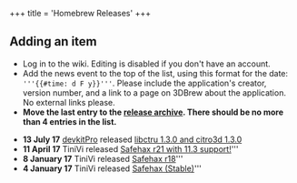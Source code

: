 +++
title = 'Homebrew Releases'
+++

<noinclude>

## Adding an item

- Log in to the wiki. Editing is disabled if you don't have an account.
- Add the news event to the top of the list, using this format for the
  date: `'''{{#time: d F y}}'''`. Please include the application's
  creator, version number, and a link to a page on 3DBrew about the
  application. No external links please.
- **Move the last entry to the [release
  archive](:Homebrew_Release/Archive "wikilink"). There should be no
  more than 4 entries in the list.**

</noinclude>

- **13 July 17** [devkitPro](http://devkitpro.org) released [libctru
  1.3.0 and citro3d
  1.3.0](https://devkitpro.org/viewtopic.php?f=13&t=8664)
- **11 April 17** TiniVi released [Safehax r21 with 11.3
  support!](https://github.com/TiniVi/safehax/releases)'''
- **8 January 17** TiniVi released [Safehax
  r18](https://github.com/TiniVi/safehax/releases)'''
- **4 January 17** TiniVi released [Safehax
  (Stable)](https://github.com/TiniVi/safehax/releases)'''